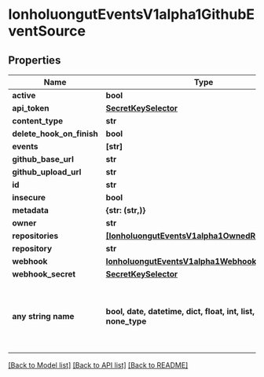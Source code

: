 # IonholuongutEventsV1alpha1GithubEventSource


## Properties
Name | Type | Description | Notes
------------ | ------------- | ------------- | -------------
**active** | **bool** |  | [optional] 
**api_token** | [**SecretKeySelector**](SecretKeySelector.md) |  | [optional] 
**content_type** | **str** |  | [optional] 
**delete_hook_on_finish** | **bool** |  | [optional] 
**events** | **[str]** |  | [optional] 
**github_base_url** | **str** |  | [optional] 
**github_upload_url** | **str** |  | [optional] 
**id** | **str** |  | [optional] 
**insecure** | **bool** |  | [optional] 
**metadata** | **{str: (str,)}** |  | [optional] 
**owner** | **str** |  | [optional] 
**repositories** | [**[IonholuongutEventsV1alpha1OwnedRepositories]**](IonholuongutEventsV1alpha1OwnedRepositories.md) |  | [optional] 
**repository** | **str** |  | [optional] 
**webhook** | [**IonholuongutEventsV1alpha1WebhookContext**](IonholuongutEventsV1alpha1WebhookContext.md) |  | [optional] 
**webhook_secret** | [**SecretKeySelector**](SecretKeySelector.md) |  | [optional] 
**any string name** | **bool, date, datetime, dict, float, int, list, str, none_type** | any string name can be used but the value must be the correct type | [optional]

[[Back to Model list]](../README.md#documentation-for-models) [[Back to API list]](../README.md#documentation-for-api-endpoints) [[Back to README]](../README.md)


